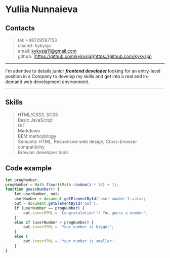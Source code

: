 # Yuliia Nunnaieva

## Contacts

> tel: +48729597153  
> discort: kykysja  
> email: kykysja11@gmail.com  
> github: [https://github.com/kykysja](https://github.com/kykysja)  

***

I'm attentive to details junior ___frontend developer___ looking for an entry-level position in a Company to develop my skills and get into a real and in-demand web development environment.  

***

## Skills

> HTML/CSS3, SCSS  
> Basic JavaScript  
> GIT  
> Markdown  
> BEM methodology   
> Semantic HTML, Responsive web design, Cross-browser compatibility  
> Browser developer tools  

## Code example

``` JavaScript  
let progNumber;
progNumber = Math.floor((Math.random() * 10) + 1);
function guessNumber() {
	let userNumber, out;
	userNumber = document.getElementById('user-number').value;
	out = document.getElementById('out');
	if (userNumber == progNumber) {
		out.innerHTML = 'Congratulation!!! You guess a number';
	}
	else if (userNumber > progNumber) {
		out.innerHTML = 'Your number is bigger';
	}
	else {
		out.innerHTML = 'Your number is smaller';
	}
}  
```

